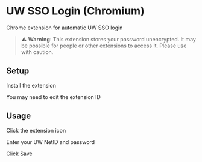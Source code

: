 # UW SSO Login (Chromium)
Chrome extension for automatic UW SSO login

> :warning: **Warning**: This extension stores your password unencrypted. It may be possible for people or other extensions to access it. Please use with caution.

## Setup
Install the extension

You may need to edit the extension ID

## Usage
Click the extension icon

Enter your UW NetID and password

Click Save
